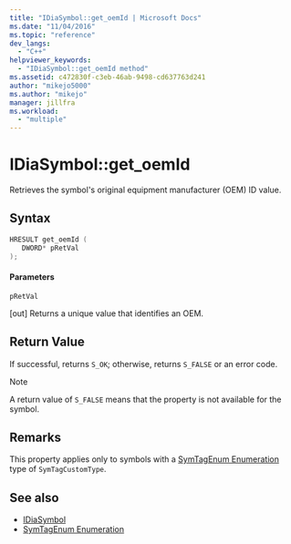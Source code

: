 ```yaml
---
title: "IDiaSymbol::get_oemId | Microsoft Docs"
ms.date: "11/04/2016"
ms.topic: "reference"
dev_langs:
  - "C++"
helpviewer_keywords:
  - "IDiaSymbol::get_oemId method"
ms.assetid: c472830f-c3eb-46ab-9498-cd637763d241
author: "mikejo5000"
ms.author: "mikejo"
manager: jillfra
ms.workload:
  - "multiple"
---
```

# IDiaSymbol::get_oemId
Retrieves the symbol's original equipment manufacturer (OEM) ID value.

## Syntax

```C++
HRESULT get_oemId ( 
   DWORD* pRetVal
);
```

#### Parameters
 `pRetVal`

[out] Returns a unique value that identifies an OEM.

## Return Value
 If successful, returns `S_OK`; otherwise, returns `S_FALSE` or an error code.

> [!NOTE]
> A return value of `S_FALSE` means that the property is not available for the symbol.

## Remarks
 This property applies only to symbols with a [SymTagEnum Enumeration](../../debugger/debug-interface-access/symtagenum.md) type of `SymTagCustomType`.

## See also
- [IDiaSymbol](../../debugger/debug-interface-access/idiasymbol.md)
- [SymTagEnum Enumeration](../../debugger/debug-interface-access/symtagenum.md)